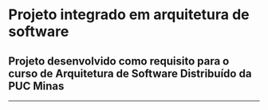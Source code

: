 # Projeto integrado em arquitetura de software

## Projeto desenvolvido como requisito para o curso de Arquitetura de Software Distribuído da PUC Minas
---
